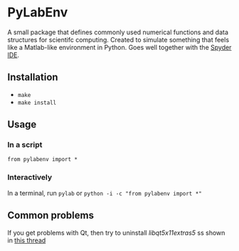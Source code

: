 # PyLabEnv
A small package that defines commonly used numerical functions and data structures for scientifc computing.
Created to simulate something that feels like a Matlab-like environment in Python.
Goes well together with the [Spyder IDE](https://www.spyder-ide.org/).

## Installation
* `make`
* `make install`

## Usage
### In a script
`from pylabenv import *`
### Interactively
In a terminal, run `pylab` or `python -i -c "from pylabenv import *"`

## Common problems
If you get problems with Qt, then try to uninstall *libqt5x11extras5* ss shown in [this thread](https://github.com/skvark/opencv-python/issues/46)
